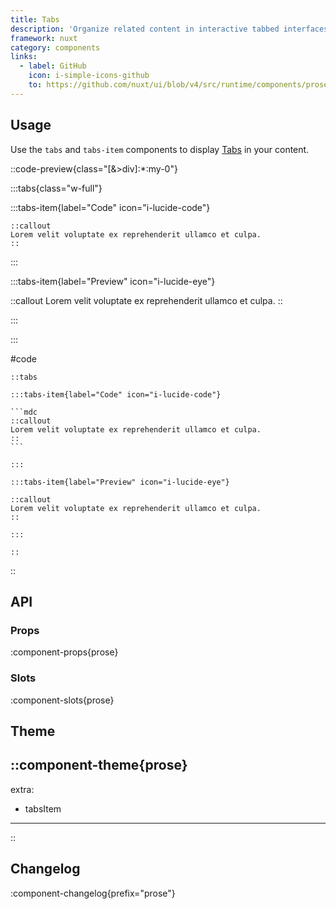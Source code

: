 ```yaml
---
title: Tabs
description: 'Organize related content in interactive tabbed interfaces.'
framework: nuxt
category: components
links:
  - label: GitHub
    icon: i-simple-icons-github
    to: https://github.com/nuxt/ui/blob/v4/src/runtime/components/prose/Tabs.vue
---
```


## Usage

Use the `tabs` and `tabs-item` components to display [Tabs](/docs/components/tabs) in your content.

::code-preview{class="[&>div]:*:my-0"}

:::tabs{class="w-full"}

:::tabs-item{label="Code" icon="i-lucide-code"}

```mdc
::callout
Lorem velit voluptate ex reprehenderit ullamco et culpa.
::
```

:::

:::tabs-item{label="Preview" icon="i-lucide-eye"}

::callout
Lorem velit voluptate ex reprehenderit ullamco et culpa.
::

:::

:::

#code

````mdc
::tabs

:::tabs-item{label="Code" icon="i-lucide-code"}

```mdc
::callout
Lorem velit voluptate ex reprehenderit ullamco et culpa.
::
```

:::

:::tabs-item{label="Preview" icon="i-lucide-eye"}

::callout
Lorem velit voluptate ex reprehenderit ullamco et culpa.
::

:::

::
````

::

## API

### Props

:component-props{prose}

### Slots

:component-slots{prose}

## Theme

::component-theme{prose}
---
extra:
  - tabsItem
---
::

## Changelog

:component-changelog{prefix="prose"}
